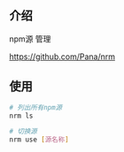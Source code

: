 ## 介绍

npm源 管理



https://github.com/Pana/nrm



## 使用

```bash
# 列出所有npm源
nrm ls

# 切换源
nrm use [源名称]
```

